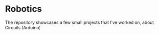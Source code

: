 # Robotics
The repository showcases a few small projects that I've worked on, about Circuits (Arduino)

